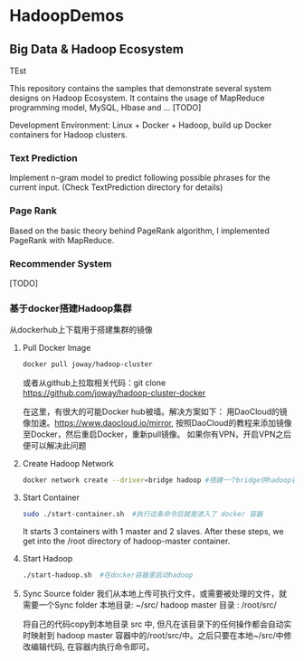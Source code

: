 # HadoopDemos
## Big Data &amp; Hadoop Ecosystem
TEst

This repository contains the samples that demonstrate several system designs on Hadoop Ecosystem. It contains the usage of MapReduce programming model, MySQL, Hbase and ... [TODO]

Development Environment: Linux + Docker + Hadoop, build up Docker containers for Hadoop clusters.

### Text Prediction ###
Implement n-gram model to predict following possible phrases for the current input. (Check TextPrediction directory for details)

### Page Rank ###
Based on the basic theory behind PageRank algorithm, I implemented PageRank with MapReduce.

### Recommender System ###
[TODO]


### 基于docker搭建Hadoop集群 ###
从dockerhub上下载用于搭建集群的镜像

1. Pull Docker Image
   ```Bash
   docker pull joway/hadoop-cluster
   ```
   或者从github上拉取相关代码：git clone https://github.com/joway/hadoop-cluster-docker
   
   在这里，有很大的可能Docker hub被墙。解决方案如下：
   用DaoCloud的镜像加速。https://www.daocloud.io/mirror, 按照DaoCloud的教程来添加镜像至Docker，然后重启Docker，重新pull镜像。
   如果你有VPN，开启VPN之后便可以解决此问题

   
2. Create Hadoop Network
   ```Bash
   docker network create --driver=bridge hadoop #搭建一个bridge供hadoop各节点通信
   ```
   
3. Start Container
   ```Bash
   sudo ./start-container.sh  #执行这条命令后就是进入了 docker 容器
   ```
   
   It starts 3 containers with 1 master and 2 slaves. After these steps, we get into the /root directory of hadoop-master container.
   
4. Start Hadoop
   ```Bash
   ./start-hadoop.sh  #在docker容器里启动hadoop
   ```
   
5. Sync Source folder
   我们从本地上传可执行文件，或需要被处理的文件，就需要一个Sync folder
   本地目录: ~/src/
   hadoop master 目录 : /root/src/
    
   将自己的代码copy到本地目录 src 中, 但凡在该目录下的任何操作都会自动实时映射到 hadoop master 容器中的/root/src/中。之后只要在本地~/src/中修改编辑代码, 在容器内执行命令即可。



